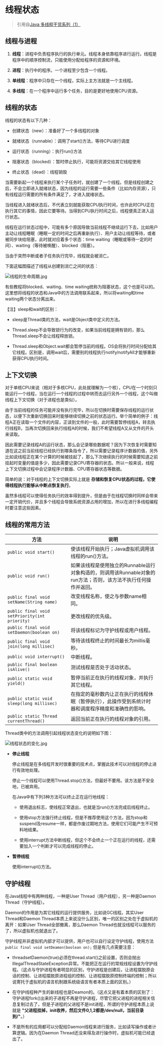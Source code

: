 # 线程状态

> 引用自[Java 多线程干货系列（1）](http://www.importnew.com/21136.html)

## 线程与进程

1. **线程**：进程中负责程序执行的执行单元。线程本身依靠程序进行运行。线程是程序中的顺序控制流，只能使用分配给程序的资源和环境。

2. **进程**：执行中的程序。一个进程至少包含一个线程。

3. **单线程**：程序中只存在一个线程，实际上主方法就是一个主线程。

4. **多线程**：在一个程序中运行多个任务，目的是更好地使用CPU资源。

## 线程的状态

线程的状态有以下几种：

- 创建状态（new）：准备好了一个多线程的对象

- 就绪状态（runnable）：调用了start()方法，等待CPU进行调度

- 运行状态（running）：执行run()方法

- 阻塞状态（blocked）：暂时停止执行，可能将资源交给其它线程使用

- 终止状态（dead）：线程销毁

当需要新起一个线程来执行某个子任务时，就创建了一个线程。但是线程创建之后，不会立即进入就绪状态，因为线程的运行需要一些条件（比如内存资源），只有线程运行需要的所有条件满足了，才进入就绪状态。

当线程进入就绪状态后，不代表立刻就能获取CPU执行时间，也许此时CPU正在执行其它的事情，因此它要等待。当得到CPU执行时间之后，线程便真正进入运行状态。

线程在运行状态过程中，可能有多个原因导致当前线程不继续运行下去，比如用户主动让线程睡眠（睡眠一定的时间之后再重新执行）、用户主动让线程等待，或者被同步块给阻塞，此时就对应着多个状态：time waiting（睡眠或等待一定的时间）、waiting（等待被唤醒）、blocked（阻塞）。

当由于突然中断或者子任务执行完毕，线程就会被消亡。

下面这幅图描述了线程从创建到消亡之间的状态：

![线程的生命周期.jpg](/images/线程状态/线程的生命周期.jpg)

有些教程将blocked、waiting、time waiting统称为阻塞状态，这个也是可以的。这里想将线程的状态和Java中的方法调用联系起来，所以将waiting和time waiting两个状态分离出来。

【注】sleep和wait的区别：

- sleep是Thread类的方法，wait是Object类中定义的方法。

- Thread.sleep不会导致锁行为的改变，如果当前线程是拥有锁的，那么Thread.sleep不会让线程释放锁。

- Thread.sleep和Object.wait都会暂停当前的线程。OS会将执行时间分配给其它线程。区别是，调用wait后，需要别的线程执行notify/notifyAll才能够重新获得CPU执行时间。

## 上下文切换

对于单核CPU来说（相对于多核CPU，此处就理解为一个核），CPU在一个时刻只能运行一个线程，当在运行一个线程的过程中转而去运行另外一个线程，这个叫做线程上下文切换（对于进程也是类似）。

由于当前线程的任务可能并没有执行完毕，所以在切换时需要保存线程的运行状态，以便下次重新切换回来时能够继续切换之前的状态运行。举个简单的例子：线程A正在读取一个文件的内容，正读到文件的一般，此时需要暂停线程A，转去执行线程B，当再次切换回来执行线程A的时候，我们不希望线程A又从文件的开头来读取。

因此需要记录线程A的运行状态，那么会记录哪些数据呢？因为下次恢复时需要知道在这之前当前线程已经执行到哪条指令了，所以需要记录程序计数器的值，另外比如说线程正在某个计算的时候被挂起了，那么下次继续执行的时候需要知道之前挂起时变量的值是多少，因此需要记录CPU寄存器的状态。所以一般来说，线程上下文切换过程中会记录程序计数器、CPU寄存器状态等数据。

简单的说：对于线程的上下文切换实际上就是 **存储和恢复CPU状态的过程，它使得线程执行能够从中断点恢复执行**。

虽然多线程可以使得任务执行的效率得到提升，但是由于在线程切换时同样会带来一定开销代价，并且多个线程会导致系统资源占用的增加，所以在进行多线程编程时要注意这些因素。

## 线程的常用方法

|方法|说明|
|---|---|
|`public void start()`|使该线程开始执行；Java虚拟机调用该线程的run()方法。|
|`public void run()`|如果该线程是使用独立的Runnable运行对象构造的，则调用该Runnable对象的run方法；否则，该方法不执行任何操作并返回。|
|`public final void setName(String name)`|改变线程名称，使之与参数name相同。|
|`public final void setPriority(int priority)`|更改线程的优先级。|
|`public final void setDaemon(boolean on)`|将该线程标记为守护线程或用户线程。|
|`public final void join(long millisec)`|等待该线程终止的时间最长为millis毫秒。|
|`public void interrupt()`|中断线程。|
|`public final boolean isAlive()`|测试线程是否处于活动状态。|
|`public static void yield()`|暂停当前正在执行的线程对象，并执行其它线程。|
|`public static void sleep(long millisec)`|在指定的毫秒数内让正在执行的线程休眠（暂停执行），此操作受到系统计时器和调度程序精度和准确性的影响。|
|`public static Thread currentThread()`|返回当前正在执行的线程对象的引用。|

Thread类中的方法调用引起线程状态变化的说明如下图：

![线程状态的变化.jpg](/images/线程状态/线程状态的变化.jpg)

- **停止线程**

    停止线程是在多线程开发时很重要的技术点，掌握此技术可以对线程的停止进行有效地处理。

    停止一个线程可以使用Thread.stop()方法，但最好不要用。该方法是不安全地，已被弃用。

    在Java中有下列3种方法可以终止正在运行地线程：

    - 使用退出标志，使线程正常退出，也就是当run()方法完成后线程终止。

    - 使用stop方法强行终止线程，但是不推荐使用这个方法，因为stop和suspend及resume一样，都是作废过期地方法，使用它们可能产生不可预料地结果。

    - 使用interrupt方法中断线程，但这个不会终止一个正在运行的线程，还需要加入一个判断才可以完成线程的停止。

- **暂停线程**

    使用interrupt()方法。

## 守护线程

在Java线程中有两种线程，一种是User Thread（用户线程），另一种是Daemon Thread（守护线程）。

Daemon的作用是为其它线程的运行提供服务，比如说GC线程。其实User Thread和Daemon Thread本质上来说没什么区别，唯一的区别之处在于虚拟机的离开：如果User Thread全部撤离，那么Daemon Thread也就没线程可以服务的了，所以虚拟机也就退出了。

守护线程并非虚拟机内部才可以提供，用户也可以自行设定守护线程，使用方法 `public final void setDeamon(boolean on);` 但是有几点需要注意：

- threadsetDaemon(true)必须在thread.start()之前设置，否则会抛出IllegalThreadStateException异常。不能把正在运行的常规线程设置为守护线程。（这点与守护进程有者明显的区别，守护进程是创建后，让进程摆脱原会话的控制、让进程摆脱原进程组的控制、让进程摆脱原控制终端的控制；所以说寄托于虚拟机的语言机制跟系统级语言有者本质上面的区别。）

- 在守护线程种产生的新线程也是Deamon的。（这点又是有着本质的区别了：守护进程fork()出来的子进程不再是守护进程，尽管它把父进程的进程相关信息复制过去了，但是子进程的父进程不是init进程，所谓的守护进程本质上说就是 **"父进程挂掉，init收养，然后文件0,1,2都是/dev/null，当前目录到/"**。）

- 不是所有的应用都可以分配给Daemon线程来进行服务，比如读写操作或者计算逻辑。因为在Daemon Thread还没来得及进行操作时，虚拟机可能已经退出了。